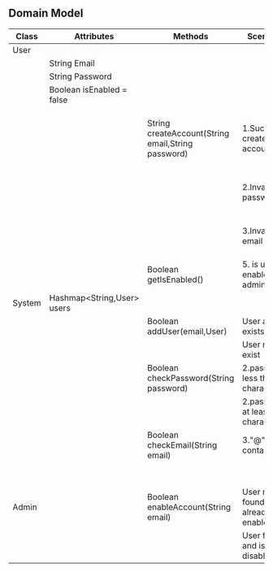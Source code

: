 ## Domain Model

| Class  | Attributes                 | Methods                                            | Scenarios                         | Outcomes                                         |
|--------|----------------------------|----------------------------------------------------|-----------------------------------|--------------------------------------------------|
| User   |                            |                                                    |                                   |                                                  |
|        | String Email               |                                                    |                                   |                                                  |
|        | String Password            |                                                    |                                   |                                                  |
|        | Boolean isEnabled = false  |                                                    |                                   |                                                  |
|        |                            | String createAccount(String email,String password) | 1.Successful created account      | creates account, returns message account created |
|        |                            |                                                    | 2.Invalid password                | user gets "invalid password" message             |
|        |                            |                                                    | 3.Invalid email                   | user gets "invalid email" message                |
|        |                            | Boolean getIsEnabled()                             | 5. is user enabled by admin       | returns isEnabled value                          |
| System | Hashmap<String,User> users |                                                    |                                   |                                                  |
|        |                            | Boolean addUser(email,User)                        | User already exists               | returns false                                    |
|        |                            |                                                    | User not exist                    | returns true                                     |
|        |                            | Boolean checkPassword(String password)             | 2.password less than 8 characters | returns false                                    |
|        |                            |                                                    | 2.password at least 8 characters  | returns true                                     |
|        |                            | Boolean checkEmail(String email)                   | 3."@" not contained               | returns false                                    |
|        |                            |                                                    |                                   | returns true                                     |
| Admin  |                            | Boolean enableAccount(String email)                | User not found or already enabled | returns false                                    |
|        |                            |                                                    | User found and is disabled        | returns true                                     |
